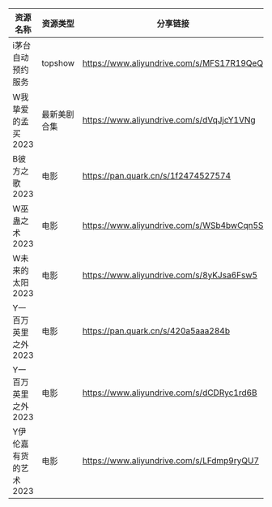 | 资源名称          | 资源类型    | 分享链接                                      | 发布时间       |
| ------------- | ------- | ----------------------------------------- | ---------- |
| i茅台自动预约服务     | topshow | https://www.aliyundrive.com/s/MFS17R19QeQ | 2023-09-15 |
| W我挚爱的孟买2023   | 最新美剧合集  | https://www.aliyundrive.com/s/dVqJjcY1VNg | 2023-09-15 |
| B彼方之歌2023     | 电影      | https://pan.quark.cn/s/1f2474527574       | 2023-09-15 |
| W巫蛊之术2023     | 电影      | https://www.aliyundrive.com/s/WSb4bwCqn5S | 2023-09-15 |
| W未来的太阳2023    | 电影      | https://www.aliyundrive.com/s/8yKJsa6Fsw5 | 2023-09-15 |
| Y一百万英里之外2023  | 电影      | https://pan.quark.cn/s/420a5aaa284b       | 2023-09-15 |
| Y一百万英里之外2023  | 电影      | https://www.aliyundrive.com/s/dCDRyc1rd6B | 2023-09-15 |
| Y伊伦嘉有货的艺术2023 | 电影      | https://www.aliyundrive.com/s/LFdmp9ryQU7 | 2023-09-15 |
